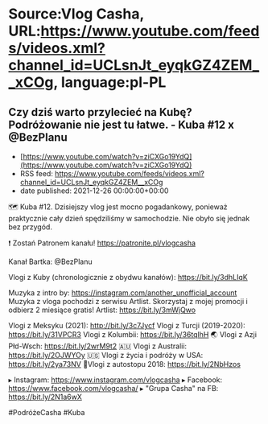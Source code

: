 # Source:Vlog Casha, URL:https://www.youtube.com/feeds/videos.xml?channel_id=UCLsnJt_eyqkGZ4ZEM__xCOg, language:pl-PL

## Czy dziś warto przylecieć na Kubę? Podróżowanie nie jest tu łatwe. - Kuba #12 x @BezPlanu
 - [https://www.youtube.com/watch?v=ziCXGo19YdQ](https://www.youtube.com/watch?v=ziCXGo19YdQ)
 - RSS feed: https://www.youtube.com/feeds/videos.xml?channel_id=UCLsnJt_eyqkGZ4ZEM__xCOg
 - date published: 2021-12-26 00:00:00+00:00

🗺️ Kuba #12. Dzisiejszy vlog jest mocno pogadankowy, ponieważ praktycznie cały dzień spędziliśmy w samochodzie. Nie obyło się jednak bez przygód.

❗ Zostań Patronem kanału!
https://patronite.pl/vlogcasha

Kanał Bartka: @BezPlanu 

Vlogi z Kuby (chronologicznie z obydwu kanałów): https://bit.ly/3dhLIqK

Muzyka z intro by: https://instagram.com/another_unofficial_account
Muzyka z vloga pochodzi z serwisu Artlist. Skorzystaj z mojej promocji i odbierz 2 miesiące gratis!
Artlist: https://bit.ly/3mWjQwo

Vlogi z Meksyku (2021): http://bit.ly/3c7Jycf
Vlogi z Turcji (2019-2020): https://bit.ly/31VPCR3
Vlogi z Kolumbii: https://bit.ly/36tqlhH
🌏 Vlogi z Azji Płd-Wsch: https://bit.ly/2wrM9t2
🇦🇺 Vlogi z Australii: https://bit.ly/2OJWYOy
🇺🇸 Vlogi z życia i podróży w USA: https://bit.ly/2ya73NV
🚙Vlogi z autostopu 2018: https://bit.ly/2NbHzos

▸ Instagram: https://www.instagram.com/vlogcasha
▸ Facebook: https://www.facebook.com/vlogcasha/
▸ "Grupa Casha" na FB: https://bit.ly/2N1a6wX

#PodróżeCasha #Kuba

